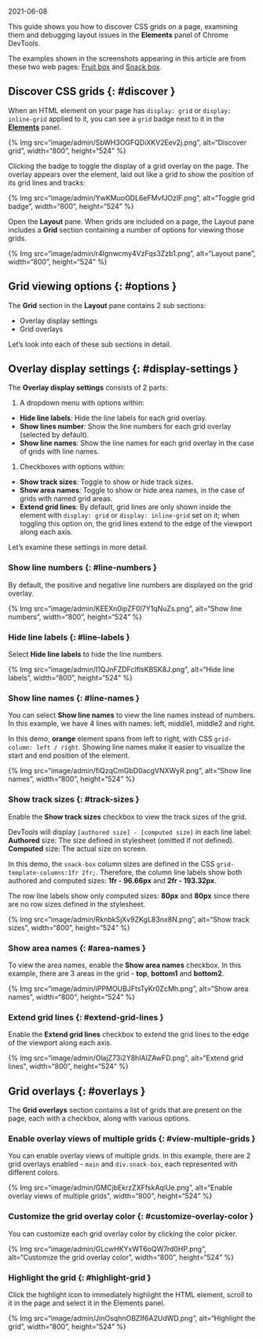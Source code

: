 2021-06-08

This guide shows you how to discover CSS grids on a page, examining them and debugging layout issues in the **Elements** panel of Chrome DevTools.

The examples shown in the screenshots appearing in this article are from these two web pages: [Fruit box](https://jec.fyi/demo/css-grid-fruit) and [Snack box](https://jec.fyi/demo/css-grid-snack).

Discover CSS grids {: \#discover }
----------------------------------

When an HTML element on your page has `display: grid` or `display: inline-grid` applied to it, you can see a `grid` badge next to it in the [**Elements**](/docs/devtools/open) panel.

{% Img src=“image/admin/SbWH3OGFQDiXKV2Eev2j.png”, alt=“Discover grid”, width=“800”, height=“524” %}

Clicking the badge to toggle the display of a grid overlay on the page. The overlay appears over the element, laid out like a grid to show the position of its grid lines and tracks:

{% Img src=“image/admin/YwKMuoODL6eFMvfJOzlF.png”, alt=“Toggle grid badge”, width=“800”, height=“524” %}

Open the **Layout** pane. When grids are included on a page, the Layout pane includes a **Grid** section containing a number of options for viewing those grids.

{% Img src=“image/admin/r4Ignwcmy4VzFqs3Zzb1.png”, alt=“Layout pane”, width=“800”, height=“524” %}

Grid viewing options {: \#options }
-----------------------------------

The **Grid** section in the **Layout** pane contains 2 sub sections:

-   Overlay display settings
-   Grid overlays

Let’s look into each of these sub sections in detail.

Overlay display settings {: \#display-settings }
------------------------------------------------

The **Overlay display settings** consists of 2 parts:

1.  A dropdown menu with options within:

-   **Hide line labels**: Hide the line labels for each grid overlay.
-   **Show lines number**: Show the line numbers for each grid overlay (selected by default).
-   **Show line names**: Show the line names for each grid overlay in the case of grids with line names.

1.  Checkboxes with options within:

-   **Show track sizes**: Toggle to show or hide track sizes.
-   **Show area names**: Toggle to show or hide area names, in the case of grids with named grid areas.
-   **Extend grid lines**: By default, grid lines are only shown inside the element with `display: grid` or `display: inline-grid` set on it; when toggling this option on, the grid lines extend to the edge of the viewport along each axis.

Let’s examine these settings in more detail.

### Show line numbers {: \#line-numbers }

By default, the positive and negative line numbers are displayed on the grid overlay.

{% Img src=“image/admin/KEEXn0ipZF0I7Y1qNuZs.png”, alt=“Show line numbers”, width=“800”, height=“524” %}

### Hide line labels {: \#line-labels }

Select **Hide line labels** to hide the line numbers.

{% Img src=“image/admin/I1QJnFZDFcIflsKBSK8J.png”, alt=“Hide line labels”, width=“800”, height=“524” %}

### Show line names {: \#line-names }

You can select **Show line names** to view the line names instead of numbers. In this example, we have 4 lines with names: left, middle1, middle2 and right.

In this demo, **orange** element spans from left to right, with CSS `grid-column: left / right`. Showing line names make it easier to visualize the start and end position of the element.

{% Img src=“image/admin/fiQzqCmGbD0acgVNXWyR.png”, alt=“Show line names”, width=“800”, height=“524” %}

### Show track sizes {: \#track-sizes }

Enable the **Show track sizes** checkbox to view the track sizes of the grid.

DevTools will display `[authored size] - [computed size]` in each line label: **Authored** size: The size defined in stylesheet (omitted if not defined). **Computed** size: The actual size on screen.

In this demo, the `snack-box` column sizes are defined in the CSS `grid-template-columns:1fr 2fr;`. Therefore, the column line labels show both authored and computed sizes: **1fr - 96.66px** and **2fr - 193.32px**.

The row line labels show only computed sizes: **80px** and **80px** since there are no row sizes defined in the stylesheet.

{% Img src=“image/admin/RknbkSjXv9ZKgL83nx8N.png”, alt=“Show track sizes”, width=“800”, height=“524” %}

### Show area names {: \#area-names }

To view the area names, enable the **Show area names** checkbox. In this example, there are 3 areas in the grid - **top**, **bottom1** and **bottom2**.

{% Img src=“image/admin/iPPMOUBJFtsTyKr0ZcMh.png”, alt=“Show area names”, width=“800”, height=“524” %}

### Extend grid lines {: \#extend-grid-lines }

Enable the **Extend grid lines** checkbox to extend the grid lines to the edge of the viewport along each axis.

{% Img src=“image/admin/OlajZ73i2Y8hlAIZAwFD.png”, alt=“Extend grid lines”, width=“800”, height=“524” %}

Grid overlays {: \#overlays }
-----------------------------

The **Grid overlays** section contains a list of grids that are present on the page, each with a checkbox, along with various options.

### Enable overlay views of multiple grids {: \#view-multiple-grids }

You can enable overlay views of multiple grids. In this example, there are 2 grid overlays enabled - `main` and `div.snack-box`, each represented with different colors.

{% Img src=“image/admin/GMCjbEkrzZXFfskAqlUe.png”, alt=“Enable overlay views of multiple grids”, width=“800”, height=“524” %}

### Customize the grid overlay color {: \#customize-overlay-color }

You can customize each grid overlay color by clicking the color picker.

{% Img src=“image/admin/GLcwHKYxWT6oQW7rd0HP.png”, alt=“Customize the grid overlay color”, width=“800”, height=“524” %}

### Highlight the grid {: \#highlight-grid }

Click the highlight icon to immediately highlight the HTML element, scroll to it in the page and select it in the Elements panel.

{% Img src=“image/admin/JinOsqhnOBZIf6A2UdWD.png”, alt=“Highlight the grid”, width=“800”, height=“524” %}
